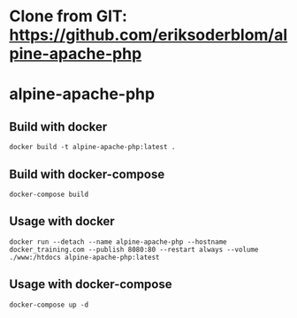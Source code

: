# Clone from GIT: https://github.com/eriksoderblom/alpine-apache-php
# alpine-apache-php

## Build with docker
`docker build -t alpine-apache-php:latest .`

## Build with docker-compose
`docker-compose build`

## Usage with docker

```
docker run --detach --name alpine-apache-php --hostname docker_training.com --publish 8080:80 --restart always --volume ./www:/htdocs alpine-apache-php:latest
```

## Usage with docker-compose

```
docker-compose up -d
```